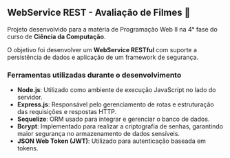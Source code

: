 ## WebService REST - Avaliação de Filmes 🎥

Projeto desenvolvido para a matéria de Programação Web II na 4° fase do curso de **Ciência da Computação**.

O objetivo foi desenvolver um **WebService RESTful** com suporte a persistência de dados e aplicação de um framework de segurança.

### Ferramentas utilizadas durante o desenvolvimento
- **Node.js**: Utilizado como ambiente de execução JavaScript no lado do servidor.  
- **Express.js**: Responsável pelo gerenciamento de rotas e estruturação das requisições e respostas HTTP.  
- **Sequelize**: ORM usado para integrar e gerenciar o banco de dados.  
- **Bcrypt**: Implementado para realizar a criptografia de senhas, garantindo maior segurança no armazenamento de dados sensíveis.  
- **JSON Web Token (JWT)**: Utilizado para autenticação baseada em tokens.

